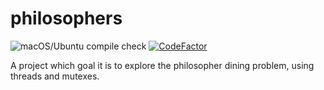 # philosophers
![macOS/Ubuntu compile check](https://github.com/rvan-duy/philosophers/actions/workflows/compile_check.yml/badge.svg)
[![CodeFactor](https://www.codefactor.io/repository/github/rvan-duy/philosophers/badge/main)](https://www.codefactor.io/repository/github/rvan-duy/philosophers/overview/main)

A project which goal it is to explore the philosopher dining problem, using threads and mutexes.

